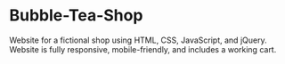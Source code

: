 # Bubble-Tea-Shop
Website for a fictional shop using HTML, CSS, JavaScript, and jQuery. Website is fully responsive, mobile-friendly, and includes a working cart.
